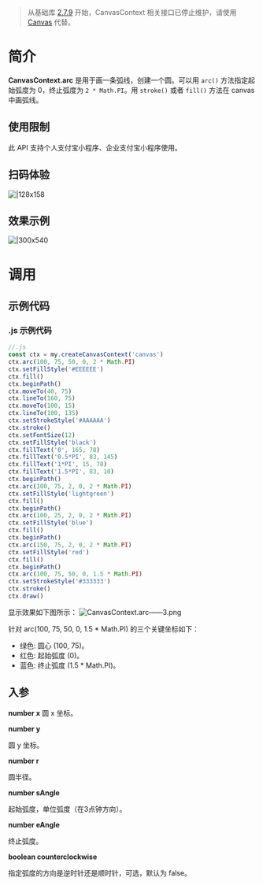> 从基础库 [2.7.9](https://opendocs.alipay.com/mini/framework/lib-upgrade-v2) 开始，CanvasContext 相关接口已停止维护，请使用 [Canvas](https://opendocs.alipay.com/mini/01vzqv) 代替。


# 简介
**CanvasContext.arc** 是用于画一条弧线，创建一个圆。可以用 `arc()` 方法指定起始弧度为 0，终止弧度为 `2 * Math.PI`。用 `stroke()` 或者 `fill()` 方法在 canvas 中画弧线。

## 使用限制
此 API 支持个人支付宝小程序、企业支付宝小程序使用。

## 扫码体验
![|128x158](https://cdn.nlark.com/yuque/0/2021/png/179989/1624870278082-cad25ceb-7aca-4c74-beb5-f18b8d35796d.png#align=left&display=inline&height=158&margin=%5Bobject%20Object%5D&name=CanvasContext.arc_1.png&originHeight=158&originWidth=128&size=17896&status=done&style=stroke&width=128)

## 效果示例
![|300x540](https://cdn.nlark.com/yuque/0/2021/gif/179989/1624870286071-494b5944-7f95-4e6a-ab85-c3cf19ee255b.gif#align=left&display=inline&height=540&margin=%5Bobject%20Object%5D&name=CanvasContext.arc%E2%80%94%E2%80%942.gif&originHeight=540&originWidth=300&size=1429075&status=done&style=none&width=300)

# 调用

## 示例代码

### .js 示例代码
```javascript
//.js
const ctx = my.createCanvasContext('canvas')
ctx.arc(100, 75, 50, 0, 2 * Math.PI)
ctx.setFillStyle('#EEEEEE')
ctx.fill()
ctx.beginPath()
ctx.moveTo(40, 75)
ctx.lineTo(160, 75)
ctx.moveTo(100, 15)
ctx.lineTo(100, 135)
ctx.setStrokeStyle('#AAAAAA')
ctx.stroke()
ctx.setFontSize(12)
ctx.setFillStyle('black')
ctx.fillText('0', 165, 78)
ctx.fillText('0.5*PI', 83, 145)
ctx.fillText('1*PI', 15, 78)
ctx.fillText('1.5*PI', 83, 10)
ctx.beginPath()
ctx.arc(100, 75, 2, 0, 2 * Math.PI)
ctx.setFillStyle('lightgreen')
ctx.fill()
ctx.beginPath()
ctx.arc(100, 25, 2, 0, 2 * Math.PI)
ctx.setFillStyle('blue')
ctx.fill()
ctx.beginPath()
ctx.arc(150, 75, 2, 0, 2 * Math.PI)
ctx.setFillStyle('red')
ctx.fill()
ctx.beginPath()
ctx.arc(100, 75, 50, 0, 1.5 * Math.PI)
ctx.setStrokeStyle('#333333')
ctx.stroke()
ctx.draw()
```

显示效果如下图所示：
![CanvasContext.arc——3.png](https://cdn.nlark.com/yuque/0/2021/png/179989/1624870323606-4fefc202-3917-42bc-8f92-952d9bcde979.png#align=left&display=inline&height=720&margin=%5Bobject%20Object%5D&name=CanvasContext.arc%E2%80%94%E2%80%943.png&originHeight=720&originWidth=1280&size=29072&status=done&style=none&width=1280)

针对 arc(100, 75, 50, 0, 1.5 * Math.PI) 的三个关键坐标如下：

- 绿色: 圆心 (100, 75)。
- 红色: 起始弧度 (0)。
- 蓝色: 终止弧度 (1.5 * Math.PI)。

## 入参
**number x**
圆 x 坐标。

**number y**

圆 y 坐标。

**number r**

圆半径。

**number sAngle**

起始弧度，单位弧度（在3点钟方向）。

**number eAngle**

终止弧度。

**boolean counterclockwise**

指定弧度的方向是逆时针还是顺时针，可选，默认为 false。
